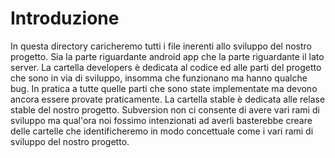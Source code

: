 # Introduzione #
In questa directory caricheremo tutti i file inerenti allo sviluppo del nostro progetto. Sia la parte riguardante android app che la parte riguardante il lato server.
La cartella developers è dedicata al codice ed alle parti del progetto che sono in via di sviluppo, insomma che funzionano ma hanno qualche bug. In pratica a tutte quelle parti che sono state implementate ma devono ancora essere provate praticamente.
La cartella stable è dedicata alle relase stable del nostro progetto. Subversion non ci consente di avere vari rami di sviluppo ma qual'ora noi fossimo intenzionati ad averli basterebbe creare delle cartelle che identificheremo in modo concettuale come i vari rami di sviluppo del nostro progetto.